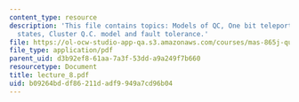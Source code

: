 ```yaml
---
content_type: resource
description: 'This file contains topics: Models of QC, One bit teleportation, Cluster
  states, Cluster Q.C. model and fault tolerance.'
file: https://ol-ocw-studio-app-qa.s3.amazonaws.com/courses/mas-865j-quantum-information-science-spring-2006/b09264bddf86211dadf9949a7cd96b04_lecture_8.pdf
file_type: application/pdf
parent_uid: d3b92ef8-61aa-7a3f-53dd-a9a249f7b660
resourcetype: Document
title: lecture_8.pdf
uid: b09264bd-df86-211d-adf9-949a7cd96b04
---
```


